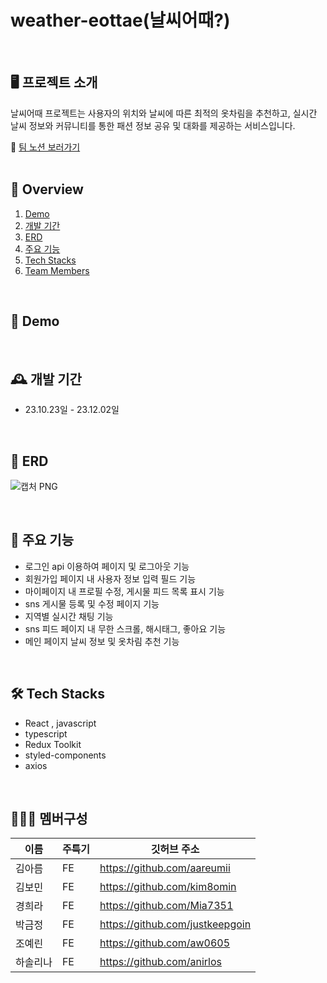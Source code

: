 # weather-eottae(날씨어때?)
<br>


## 🖥️ 프로젝트 소개
날씨어때 프로젝트는 사용자의 위치와 날씨에 따른 최적의 옷차림을 추천하고, 실시간 날씨 정보와 커뮤니티를 통한 패션 정보 공유 및 대화를 제공하는 서비스입니다.

🔗 [팀 노션 보러가기]([https://sixth-cello-c4d.notion.site/59924a21896e49f1937c1f5b4c6bd6fb?pvs=4])  
<br>

## 📜 Overview 
1. [Demo](#id-section1)
2. [개발 기간](#id-section2)
3. [ERD](#id-section3)
4. [주요 기능](#id-section4)
5. [Tech Stacks](#id-section5)
6. [Team Members](#id-section6)

<br>

<div id='id-section1'/>

## 📀 Demo

<br>

<div id='id-section2'/>
  
## 🕰️ 개발 기간
* 23.10.23일 - 23.12.02일


<br>
<div id='id-section3'/>

## 🎨 ERD
![캡처 PNG]([https://ibb.co/wykpL3n])


<br>
<div id='id-section4'/>
  
## 📌 주요 기능
 - 로그인 api 이용하여 페이지 및 로그아웃 기능
 - 회원가입 페이지 내 사용자 정보 입력 필드 기능
 - 마이페이지 내 프로필 수정, 게시물 피드 목록 표시 기능
 - sns 게시물 등록 및 수정 페이지 기능
 - 지역별 실시간 채팅 기능
 - sns 피드 페이지 내 무한 스크롤, 해시태그, 좋아요 기능
 - 메인 페이지 날씨 정보 및 옷차림 추천 기능

<br>

<div id='id-section5'/>

## 🛠 Tech Stacks

- React , javascript
- typescript
- Redux Toolkit
- styled-components
- axios

<br>




<div id='id-section6'/>

## 🧑‍🤝‍🧑 멤버구성


|이름|주특기|깃허브 주소|
|---|---|---|
|김아름|FE|<https://github.com/aareumii>|
|김보민|FE|<https://github.com/kim8omin>|
|경희라|FE|<https://github.com/Mia7351>|
|박금정|FE|<https://github.com/justkeepgoin>|
|조예린|FE|<https://github.com/aw0605>|
|하솔리나|FE|<https://github.com/anirlos>|
